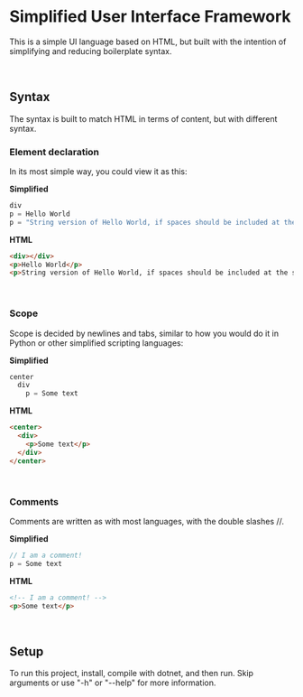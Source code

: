 # Simplified User Interface Framework
This is a simple UI language based on HTML, but built with the intention of simplifying and reducing boilerplate syntax.


<br>

## Syntax
The syntax is built to match HTML in terms of content, but with different syntax. 

### Element declaration
In its most simple way, you could view it as this:

**Simplified**
```C#
div
p = Hello World
p = "String version of Hello World, if spaces should be included at the start or end like this  "
```
**HTML**
```HTML
<div></div>
<p>Hello World</p>
<p>String version of Hello World, if spaces should be included at the start or end like this&nbsp;&nbsp;</p>
```
<br>

### Scope
Scope is decided by newlines and tabs, similar to how you would do it in Python or other simplified scripting languages:

**Simplified**
```C#
center
  div
    p = Some text
```
**HTML**
```HTML
<center>
  <div>
    <p>Some text</p>
  </div>
</center>
```
<br>

### Comments
Comments are written as with most languages, with the double slashes //.

**Simplified**
```C#
// I am a comment!
p = Some text
```
**HTML**
```HTML
<!-- I am a comment! -->
<p>Some text</p>
```


<br>


## Setup
To run this project, install, compile with dotnet, and then run. Skip arguments or use "-h" or "--help" for more information.
